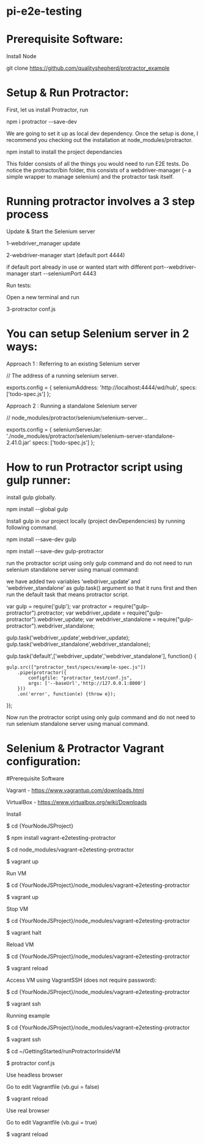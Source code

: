 # pi-e2e-testing

# Prerequisite Software:

Install Node

git clone https://github.com/qualityshepherd/protractor_example

# Setup & Run Protractor:


First, let us install Protractor, run 

npm i protractor --save-dev

We are going to set it up as local dev dependency. Once the setup is done, I recommend you checking out the installation at node_modules/protractor.

npm install to install the project dependancies

This folder consists of all the things you would need to run E2E tests. Do notice the protractor/bin folder, this consists of a webdriver-manager (– a simple wrapper to manage selenium) and the protractor task itself.


# Running protractor involves a 3 step process

Update & Start the Selenium server 

1-webdriver_manager update

2-webdriver-manager start (default port 4444)

if default port already in use or wanted start with different port--webdriver-manager start --seleniumPort 4443

Run tests:

Open a new terminal and run

3-protractor conf.js

# You can setup Selenium server in 2 ways:

Approach 1 : Referring to an existing Selenium server

// The address of a running selenium server.

 exports.config = {
  seleniumAddress: 'http://localhost:4444/wd/hub',
  specs: ['todo-spec.js']
};

 Approach 2 : Running a standalone Selenium server

 // node_modules/protractor/selenium/selenium-server...

 exports.config = {
  seleniumServerJar: './node_modules/protractor/selenium/selenium-server-standalone-2.41.0.jar'
  specs: ['todo-spec.js']
};


# How to run Protractor script using gulp runner:

install gulp globally.

npm install --global gulp

Install gulp in our project locally (project devDependencies) by running following command.

npm install --save-dev gulp


npm install --save-dev gulp-protractor


run the protractor script using only gulp command and do not need to run selenium standalone server using manual command:

we have added two variables ‘webdriver_update’ and ‘webdriver_standalone’ as gulp.task() argument so that it runs first and then run the default task that means protractor script.


var gulp = require('gulp');
var protractor = require("gulp-protractor").protractor;
var webdriver_update = require("gulp-protractor").webdriver_update;
var webdriver_standalone = require("gulp-protractor").webdriver_standalone;

gulp.task('webdriver_update',webdriver_update);
gulp.task('webdriver_standalone',webdriver_standalone);

gulp.task('default',['webdriver_update','webdriver_standalone'], function() {

	gulp.src(["protractor_test/specs/example-spec.js"])
		.pipe(protractor({
			configfile: "protractor_test/conf.js",
			args: ['--baseUrl','http://127.0.0.1:8000']
		}))
		.on('error', function(e) {throw e});
});

Now run the protractor script using only gulp command and do not need to run selenium standalone server using manual command.


# Selenium & Protractor Vagrant configuration:

#Prerequisite Software

Vagrant - https://www.vagrantup.com/downloads.html

VirtualBox - https://www.virtualbox.org/wiki/Downloads

Install

$ cd {YourNodeJSProject}

$ npm install vagrant-e2etesting-protractor 

$ cd node_modules/vagrant-e2etesting-protractor

$ vagrant up


Run VM

$ cd {YourNodeJSProject}/node_modules/vagrant-e2etesting-protractor

$ vagrant up

Stop VM

$ cd {YourNodeJSProject}/node_modules/vagrant-e2etesting-protractor

$ vagrant halt

Reload VM

$ cd {YourNodeJSProject}/node_modules/vagrant-e2etesting-protractor

$ vagrant reload

Access VM using VagrantSSH (does not require password):

$ cd {YourNodeJSProject}/node_modules/vagrant-e2etesting-protractor

$ vagrant ssh


Running example

$ cd {YourNodeJSProject}/node_modules/vagrant-e2etesting-protractor

$ vagrant ssh

$ cd ~/GettingStarted/runProtractorInsideVM

$ protractor conf.js


Use headless browser

Go to edit Vagrantfile (vb.gui = false)

$ vagrant reload

Use real browser

Go to edit Vagrantfile (vb.gui = true)

$ vagrant reload
